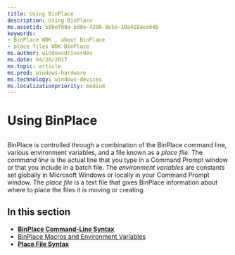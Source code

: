 ```yaml
---
title: Using BinPlace
description: Using BinPlace
ms.assetid: 58bef00a-bd0e-4200-8e5e-10a418aea64b
keywords:
- BinPlace WDK , about BinPlace
- place files WDK BinPlace
ms.author: windowsdriverdev
ms.date: 04/20/2017
ms.topic: article
ms.prod: windows-hardware
ms.technology: windows-devices
ms.localizationpriority: medium
---
```


# Using BinPlace


## <span id="ddk_using_binplace_tools"></span><span id="DDK_USING_BINPLACE_TOOLS"></span>


BinPlace is controlled through a combination of the BinPlace command line, various environment variables, and a file known as a *place file*. The *command line* is the actual line that you type in a Command Prompt window or that you include in a batch file. The *environment variables* are constants set globally in Microsoft Windows or locally in your Command Prompt window. The *place file* is a text file that gives BinPlace information about where to place the files it is moving or creating.

## <span id="in_this_section"></span>In this section


-   [**BinPlace Command-Line Syntax**](binplace-command-line-syntax.md)
-   [BinPlace Macros and Environment Variables](binplace-macros-and-environment-variables.md)
-   [**Place File Syntax**](place-file-syntax.md)

 

 





